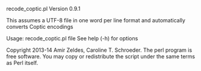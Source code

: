 recode_coptic.pl Version 0.9.1

This assumes a UTF-8 file in one word per line format and automatically converts Coptic encodings

Usage:
recode_coptic.pl file
See help (-h) for options


Copyright 2013-14 Amir Zeldes, Caroline T. Schroeder. The perl program is free software. You may copy or redistribute the script under the same terms as Perl itself.